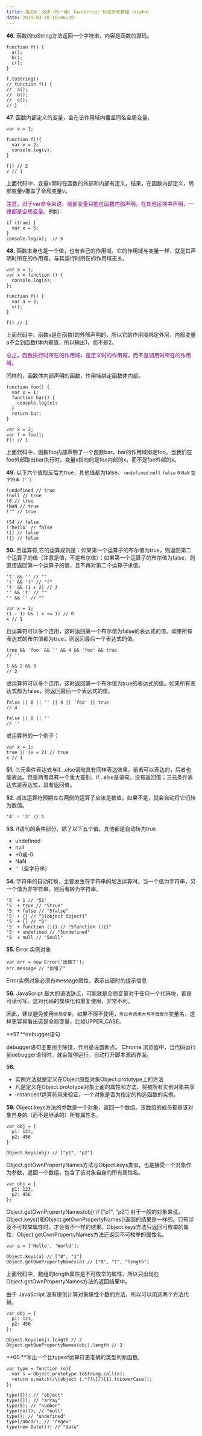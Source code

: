 ```yaml
---
title: 笔记4：阅读（阮一峰）JavaScript 标准参考教程（alpha）
date: 2019-03-18 16:06:39
---
```


**46.** 函数的toString方法返回一个字符串，内容是函数的源码。
```
function f() {
  a();
  b();
  c();
}

f.toString()
// function f() {
//  a();
//  b();
//  c();
// }
```

**47.** 函数内部定义的变量，会在该作用域内覆盖同名全局变量。
```
var v = 1;

function f(){
  var v = 2;
  console.log(v);
}

f() // 2
v // 1
```
上面代码中，变量v同时在函数的外部和内部有定义。结果，在函数内部定义，局部变量v覆盖了全局变量v。

<font color="purple">注意，对于var命令来说，局部变量只能在函数内部声明，在其他区块中声明，一律都是全局变量。</font>例如：
```
if (true) {
  var x = 5;
}
console.log(x);  // 5
```

**48.** 函数本身也是一个值，也有自己的作用域。它的作用域与变量一样，就是其声明时所在的作用域，与其运行时所在的作用域无关。
```
var a = 1;
var x = function () {
  console.log(a);
};

function f() {
  var a = 2;
  x();
}

f() // 1
```
上面代码中，函数x是在函数f的外部声明的，所以它的作用域绑定外层，内部变量a不会到函数f体内取值，所以输出1，而不是2。

<font color="purple">总之，函数执行时所在的作用域，是定义时的作用域，而不是调用时所在的作用域。</font>

 同样的，函数体内部声明的函数，作用域绑定函数体内部。
```
function foo() {
  var x = 1;
  function bar() {
    console.log(x);
  }
  return bar;
}

var x = 2;
var f = foo();
f() // 1
```
上面代码中，函数foo内部声明了一个函数bar，bar的作用域绑定foo。当我们在foo外部取出bar执行时，变量x指向的是foo内部的x，而不是foo外部的x。

**49.** 以下六个值取反后为true，其他值都为false。
<code>undefined</code>
<code>null</code>
<code>false</code>
<code>0</code>
<code>NaN</code>
<code>空字符串（''）</code>
```
!undefined // true
!null // true
!0 // true
!NaN // true
!"" // true

!54 // false
!'hello' // false
![] // false
!{} // false
```

**50.** 且运算符,它的运算规则是：如果第一个运算子的布尔值为true，则返回第二个运算子的值（注意是值，不是布尔值）；如果第一个运算子的布尔值为false，则直接返回第一个运算子的值，且不再对第二个运算子求值。
```
't' && '' // ""
't' && 'f' // "f"
't' && (1 + 2) // 3
'' && 'f' // ""
'' && '' // ""

var x = 1;
(1 - 1) && ( x += 1) // 0
x // 1
```
且运算符可以多个连用，这时返回第一个布尔值为false的表达式的值。如果所有表达式的布尔值都为true，则返回最后一个表达式的值。
```
true && 'foo' && '' && 4 && 'foo' && true
// ''

1 && 2 && 3
// 3
```
或运算符可以多个连用，这时返回第一个布尔值为true的表达式的值。如果所有表达式都为false，则返回最后一个表达式的值。
```
false || 0 || '' || 4 || 'foo' || true
// 4

false || 0 || ''
// ''
```
或运算符的一个例子：
```
var x = 1;
true || (x = 2) // true
x // 1
```

**51.** 三元条件表达式与if...else语句具有同样表达效果，前者可以表达的，后者也能表达。但是两者具有一个重大差别，if...else是语句，没有返回值；三元条件表达式是表达式，具有返回值。

**52.** 减法运算符预期左右两侧的运算子应该是数值，如果不是，就会自动将它们转为数值。
```
'4' - '3' // 1
```

**53.** if语句的条件部分，除了以下五个值，其他都是自动转为true
- undefined
- null
- +0或-0
- NaN
- ''（空字符串）

**54.** 字符串的自动转换，主要发生在字符串的加法运算时。当一个值为字符串，另一个值为非字符串，则后者转为字符串。
```
'5' + 1 // '51'
'5' + true // "5true"
'5' + false // "5false"
'5' + {} // "5[object Object]"
'5' + [] // "5"
'5' + function (){} // "5function (){}"
'5' + undefined // "5undefined"
'5' + null // "5null"
```

**55.** Error 实例对象
```
var err = new Error('出错了');
err.message // "出错了"
```
Error实例对象必须有message属性，表示出错时的提示信息

**56.** JavaScript 最大的语法缺点，可能就是全局变量对于任何一个代码块，都是可读可写。这对代码的模块化和重复使用，非常不利。

因此，建议避免使用<code>全局变量</code>。如果不得不使用，<code>可以考虑用大写字母表示</code>变量名，这样更容易看出这是全局变量，比如UPPER_CASE。

**57.**debugger语句

debugger语句主要用于除错，作用是设置断点。
Chrome 浏览器中，当代码运行到debugger语句时，就会暂停运行，自动打开脚本源码界面。

**58.**
- 实例方法就是定义在Object原型对象Object.prototype上的方法
- 凡是定义在Object.prototype对象上面的属性和方法，将被所有实例对象共享
- instanceof运算符用来验证，一个对象是否为指定的构造函数的实例。

**59.**
Object.keys方法的参数是一个对象，返回一个数组。该数组的成员都是该对象自身的（而不是继承的）所有属性名。
```
var obj = {
  p1: 123,
  p2: 456
}

Object.keys(obj) // ["p1", "p2"]
```
Object.getOwnPropertyNames方法与Object.keys类似，也是接受一个对象作为参数，返回一个数组，包含了该对象自身的所有属性名。
```
var obj = {
  p1: 123,
  p2: 456
};
```
Object.getOwnPropertyNames(obj) // ["p1", "p2"]
对于一般的对象来说，Object.keys()和Object.getOwnPropertyNames()返回的结果是一样的。只有涉及不可枚举属性时，才会有不一样的结果。Object.keys方法只返回可枚举的属性，Object.getOwnPropertyNames方法还返回不可枚举的属性名。
```
var a = ['Hello', 'World'];

Object.keys(a) // ["0", "1"]
Object.getOwnPropertyNames(a) // ["0", "1", "length"]
```
上面代码中，数组的length属性是不可枚举的属性，所以只出现在Object.getOwnPropertyNames方法的返回结果中。

由于 JavaScript 没有提供计算对象属性个数的方法，所以可以用这两个方法代替。
```
var obj = {
  p1: 123,
  p2: 456
};

Object.keys(obj).length // 2
Object.getOwnPropertyNames(obj).length // 2
```

**60.**写出一个比typeof运算符更准确的类型判断函数。
```
var type = function (o){
  var s = Object.prototype.toString.call(o);
  return s.match(/\[object (.*?)\]/)[1].toLowerCase();
};

type({}); // "object"
type([]); // "array"
type(5); // "number"
type(null); // "null"
type(); // "undefined"
type(/abcd/); // "regex"
type(new Date()); // "date"
```